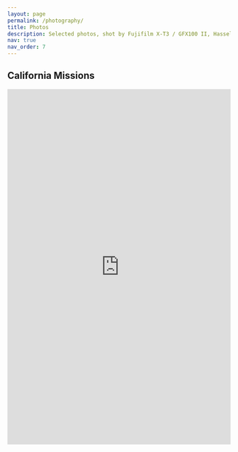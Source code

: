 ```yaml
---
layout: page
permalink: /photography/
title: Photos
description: Selected photos, shot by Fujifilm X-T3 / GFX100 II, Hasselblad X2D 100C, or DJI mini 3 pro.
nav: true
nav_order: 7
---
```


<h2>California Missions</h2>

<iframe src="https://adobe.ly/44lJvVc" width="100%" height="800px" style="border:none;"></iframe>
